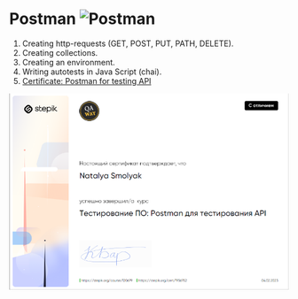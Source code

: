 # Postman ![Postman](https://img.shields.io/badge/-Postman-103606?style=for-the-badge&logo=Postman)
1. Creating http-requests (GET, POST, PUT, PATH, DELETE).
2. Creating collections.
3. Creating an environment.
4. Writing autotests in Java Script (chai).
5. [Certificate: Postman for testing API](https://stepik.org/cert/1936752)

![Postman](https://github.com/NatashaSmolyak/Postman/blob/main/assets/Stepik_Sertificat.png)
